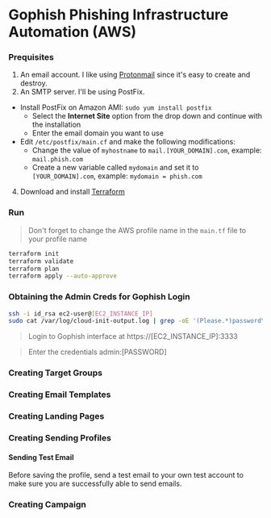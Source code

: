 # Gophish Phishing Infrastructure Automation (AWS)

### Prequisites
1. An email account. I like using [Protonmail](https://protonmail.com/) since it's easy to create and destroy.
2. An SMTP server. I'll be using PostFix.
  - Install PostFix on Amazon AMI: `sudo yum install postfix`
    - Select the **Internet Site** option from the drop down and continue with the installation
    - Enter the email domain you want to use
  - Edit `/etc/postfix/main.cf` and make the following modifications:
    - Change the value of `myhostname` to `mail.[YOUR_DOMAIN].com`, example: `mail.phish.com`
    - Create a new variable called `mydomain` and set it to `[YOUR_DOMAIN].com`, example: `mydomain = phish.com`
4. Download and install [Terraform](https://www.terraform.io/downloads.html)

### Run

> Don't forget to change the AWS profile name in the `main.tf` file to your profile name

```bash
terraform init
terraform validate
terraform plan
terraform apply --auto-approve
```

### Obtaining the Admin Creds for Gophish Login
```bash
ssh -i id_rsa ec2-user@[EC2_INSTANCE_IP]
sudo cat /var/log/cloud-init-output.log | grep -oE '(Please.*)password\s[a-f0-9]+' | awk '{print $(NF-1),"=",$NF}'
```

> Login to Gophish interface at https://[EC2_INSTANCE_IP]:3333

> Enter the credentials admin:[PASSWORD]

### Creating Target Groups

### Creating Email Templates

### Creating Landing Pages

### Creating Sending Profiles

#### Sending Test Email

Before saving the profile, send a test email to your own test account to make sure you are successfully able to send emails.

### Creating Campaign
